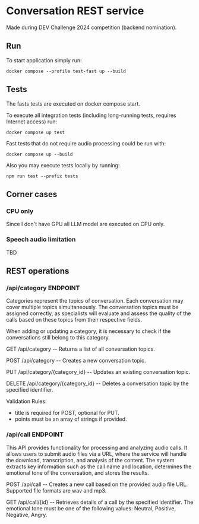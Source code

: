 # Conversation REST service

Made during DEV Challenge 2024 competition (backend nomination).

## Run

To start application simply run:

```
docker compose --profile test-fast up --build
```

## Tests

The fasts tests are executed on docker compose start.

To execute all integration tests (including long-running tests, requires
Internet access) run:
```
docker compose up test
```

Fast tests that do not require audio processing could be run with:
```
docker compose up --build
```

Also you may execute tests locally by running:

```
npm run test --prefix tests
```

## Corner cases

### CPU only

Since I don't have GPU all LLM model are executed on CPU only.

### Speech audio limitation

TBD

## REST operations

### /api/category ENDPOINT

Categories represent the topics of conversation. Each conversation may cover
multiple topics simultaneously. The conversation topics must be assigned
correctly, as specialists will evaluate and assess the quality of the calls
based on these topics from their respective fields.

When adding or updating a category, it is necessary to check if the conversations still belong to this category.

GET /api/category -- Returns a list of all conversation topics.

POST /api/category -- Creates a new conversation topic.

PUT /api/category/{category_id} -- Updates an existing conversation topic.

DELETE /api/category/{category_id} -- Deletes a conversation topic by the specified identifier.

Validation Rules:
- title is required for POST, optional for PUT.
- points must be an array of strings if provided.

### /api/call ENDPOINT

This API provides functionality for processing and analyzing audio calls. It
allows users to submit audio files via a URL, where the service will handle the
download, transcription, and analysis of the content. The system extracts key
information such as the call name and location, determines the emotional
tone of the conversation, and stores the results.

POST /api/call -- Creates a new call based on the provided audio file URL. Supported file formats are wav and mp3.

GET /api/call/{id} -- Retrieves details of a call by the specified identifier.
The emotional tone must be one of the following values: Neutral, Positive,
Negative, Angry.
